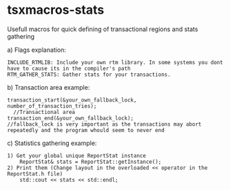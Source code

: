 # tsxmacros-stats
Usefull macros for quick defining of transactional regions and stats gathering



a)  Flags explanation:

    INCLUDE_RTMLIB: Include your own rtm library. In some systems you dont have to cause its in the compiler's path
    RTM_GATHER_STATS: Gather stats for your transactions.



b)  Transaction area example:

    transaction_start(&your_own_fallback_lock, number_of_transaction_tries);
      //Transactional area
    transaction_end(&your_own_fallback_lock);
    //fallback_lock is very important as the transactions may abort repeatedly and the program whould seem to never end


c)  Statistics gathering example:

    1) Get your global unique ReportStat instance 
        ReportStat& stats = ReportStat::getInstance();
    2) Print them (Change layout in the overloaded << operator in the ReportStat.h file)
        std::cout << stats << std::endl;
